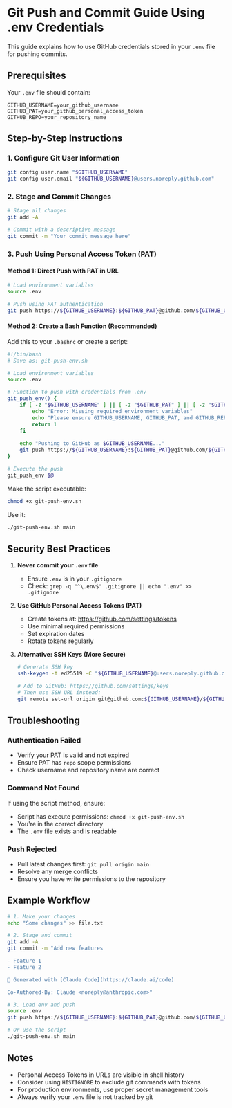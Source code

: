 # Git Push and Commit Guide Using .env Credentials

This guide explains how to use GitHub credentials stored in your `.env` file for pushing commits.

## Prerequisites

Your `.env` file should contain:
```env
GITHUB_USERNAME=your_github_username
GITHUB_PAT=your_github_personal_access_token
GITHUB_REPO=your_repository_name
```

## Step-by-Step Instructions

### 1. Configure Git User Information
```bash
git config user.name "$GITHUB_USERNAME"
git config user.email "${GITHUB_USERNAME}@users.noreply.github.com"
```

### 2. Stage and Commit Changes
```bash
# Stage all changes
git add -A

# Commit with a descriptive message
git commit -m "Your commit message here"
```

### 3. Push Using Personal Access Token (PAT)

#### Method 1: Direct Push with PAT in URL
```bash
# Load environment variables
source .env

# Push using PAT authentication
git push https://${GITHUB_USERNAME}:${GITHUB_PAT}@github.com/${GITHUB_USERNAME}/${GITHUB_REPO}.git main
```

#### Method 2: Create a Bash Function (Recommended)
Add this to your `.bashrc` or create a script:

```bash
#!/bin/bash
# Save as: git-push-env.sh

# Load environment variables
source .env

# Function to push with credentials from .env
git_push_env() {
    if [ -z "$GITHUB_USERNAME" ] || [ -z "$GITHUB_PAT" ] || [ -z "$GITHUB_REPO" ]; then
        echo "Error: Missing required environment variables"
        echo "Please ensure GITHUB_USERNAME, GITHUB_PAT, and GITHUB_REPO are set in .env"
        return 1
    fi
    
    echo "Pushing to GitHub as $GITHUB_USERNAME..."
    git push https://${GITHUB_USERNAME}:${GITHUB_PAT}@github.com/${GITHUB_USERNAME}/${GITHUB_REPO}.git ${1:-main}
}

# Execute the push
git_push_env $@
```

Make the script executable:
```bash
chmod +x git-push-env.sh
```

Use it:
```bash
./git-push-env.sh main
```

## Security Best Practices

1. **Never commit your `.env` file**
   - Ensure `.env` is in your `.gitignore`
   - Check: `grep -q "^\.env$" .gitignore || echo ".env" >> .gitignore`

2. **Use GitHub Personal Access Tokens (PAT)**
   - Create tokens at: https://github.com/settings/tokens
   - Use minimal required permissions
   - Set expiration dates
   - Rotate tokens regularly

3. **Alternative: SSH Keys (More Secure)**
   ```bash
   # Generate SSH key
   ssh-keygen -t ed25519 -C "${GITHUB_USERNAME}@users.noreply.github.com"
   
   # Add to GitHub: https://github.com/settings/keys
   # Then use SSH URL instead:
   git remote set-url origin git@github.com:${GITHUB_USERNAME}/${GITHUB_REPO}.git
   ```

## Troubleshooting

### Authentication Failed
- Verify your PAT is valid and not expired
- Ensure PAT has `repo` scope permissions
- Check username and repository name are correct

### Command Not Found
If using the script method, ensure:
- Script has execute permissions: `chmod +x git-push-env.sh`
- You're in the correct directory
- The `.env` file exists and is readable

### Push Rejected
- Pull latest changes first: `git pull origin main`
- Resolve any merge conflicts
- Ensure you have write permissions to the repository

## Example Workflow

```bash
# 1. Make your changes
echo "Some changes" >> file.txt

# 2. Stage and commit
git add -A
git commit -m "Add new features

- Feature 1
- Feature 2

🤖 Generated with [Claude Code](https://claude.ai/code)

Co-Authored-By: Claude <noreply@anthropic.com>"

# 3. Load env and push
source .env
git push https://${GITHUB_USERNAME}:${GITHUB_PAT}@github.com/${GITHUB_USERNAME}/${GITHUB_REPO}.git main

# Or use the script
./git-push-env.sh main
```

## Notes

- Personal Access Tokens in URLs are visible in shell history
- Consider using `HISTIGNORE` to exclude git commands with tokens
- For production environments, use proper secret management tools
- Always verify your `.env` file is not tracked by git
